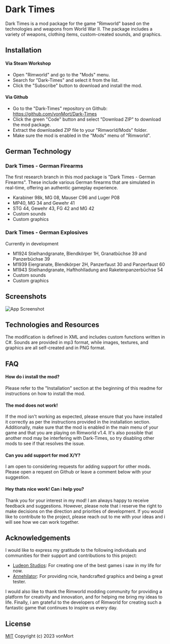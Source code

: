 
# Dark Times

Dark Times is a mod package for the game "Rimworld" based on the technologies and weapons from World War II. The package includes a variety of weapons, clothing items, custom-created sounds, and graphics.
## Installation

#### Via Steam Workshop

+ Open "Rimworld" and go to the "Mods" menu.
+ Search for "Dark-Times" and select it from the list.
+ Click the "Subscribe" button to download and install the mod.

#### Via Github

+ Go to the "Dark-Times" repository on Github: https://github.com/vonMort/Dark-Times
+ Click the green "Code" button and select "Download ZIP" to download the mod package.
+ Extract the downloaded ZIP file to your "Rimworld/Mods" folder.
+ Make sure the mod is enabled in the "Mods" menu of "Rimworld".
## German Technology
### Dark Times - German Firearms

The first research branch in this mod package is "Dark Times - German Firearms". These include various German firearms that are simulated in real-time, offering an authentic gameplay experience.

- Karabiner 98k, MG 08, Mauser C96 and Luger P08
- MP40, MG 34 and Gewehr 41
- STG 44, Gewehr 43, FG 42 and MG 42
- Custom sounds
- Custom graphics

### Dark Times - German Explosives

Currently in development

- M1924 Stielhandgranate, Blendkörper 1H, Granatbüchse 39 and Panzerbüchse 39
- M1939 Eiergranate, Blendkörper 2H, Panzerfaust 30 and Panzerfaust 60
- M1943 Stielhandgranate, Hafthohlladung and Raketenpanzerbüchse 54
- Custom sounds
- Custom graphics
## Screenshots

![App Screenshot](https://via.placeholder.com/468x300?text=App+Screenshot+Here)


## Technologies and Resources

The modification is defined in XML and includes custom functions written in C#. Sounds are provided in mp3 format, while images, textures, and graphics are all self-created and in PNG format.
## FAQ

#### How do i install the mod?

Please refer to the "Installation" section at the beginning of this readme for instructions on how to install the mod.

#### The mod does not work!

If the mod isn't working as expected, please ensure that you have installed it correctly as per the instructions provided in the installation section. Additionally, make sure that the mod is enabled in the main menu of your game and that you are playing on Rimworld v1.4. It's also possible that another mod may be interfering with Dark-Times, so try disabling other mods to see if that resolves the issue.

#### Can you add support for mod X/Y?

I am open to considering requests for adding support for other mods. Please open a request on Github or leave a comment below with your suggestion.

#### Hey thats nice work! Can i help you?

Thank you for your interest in my mod! I am always happy to receive feedback and suggestions. However, please note that i reserve the right to make decisions on the direction and priorities of development. If you would like to contribute to the project, please reach out to me with your ideas and i will see how we can work together.

## Acknowledgements

I would like to express my gratitude to the following individuals and communities for their support and contributions to this project:

 - [Ludeon Studios](https://ludeon.com/blog/): For creating one of the best games i saw in my life for now.
 - [Annehilator](https://steamcommunity.com/id/annehilator): For providing ncie, handcrafted graphics and being a great tester.

I would also like to thank the Rimworld modding community for providing a platform for creativity and innovation, and for helping me bring my ideas to life. Finally, i am grateful to the developers of Rimworld for creating such a fantastic game that continues to inspire us every day.


## License

[MIT](https://github.com/vonMort/Dark-Times/blob/main/LICENSE)
Copyright (c) 2023 vonMort
